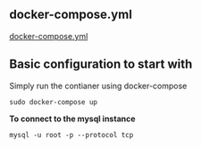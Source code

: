 ## docker-compose.yml
[docker-compose.yml](./docker-compose.yml)

## Basic configuration to start with
Simply run the contianer using docker-compose
```
sudo docker-compose up
```

__To connect to the mysql instance__
```
mysql -u root -p --protocol tcp
```
